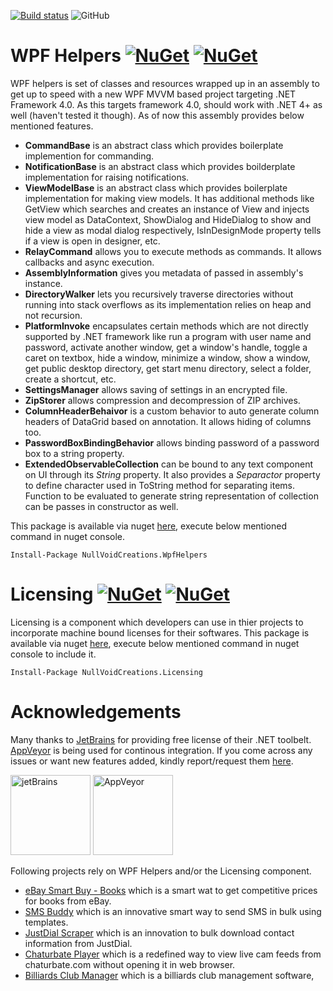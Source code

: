[![Build status](https://ci.appveyor.com/api/projects/status/kiopt9twsc3vyfov?svg=true)](https://ci.appveyor.com/project/waliarubal/wpfhelpers) ![GitHub](https://img.shields.io/github/license/waliarubal/WpfHelpers.svg)

# WPF Helpers [![NuGet](https://img.shields.io/nuget/v/NullVoidCreations.WpfHelpers.svg)](https://www.nuget.org/packages/NullVoidCreations.WpfHelpers/) [![NuGet](https://img.shields.io/nuget/dt/NullVoidCreations.WpfHelpers.svg)](https://www.nuget.org/packages/NullVoidCreations.WpfHelpers/)

WPF helpers is set of classes and resources wrapped up in an assembly to get up to speed with a new WPF MVVM based project targeting .NET Framework 4.0. As this targets framework 4.0, should work with .NET 4+ as well (haven't tested it though). As of now this assembly provides below mentioned features.

* **CommandBase** is an abstract class which provides boilerplate implemention for commanding.
* **NotificationBase** is an abstract class which provides boilderplate implementation for raising notifications.
* **ViewModelBase** is an abstract class which provides boilerplate implementation for making view models. It has additional methods like GetView which searches and creates an instance of View and injects view model as DataContext, ShowDialog and HideDialog to show and hide a view as modal dialog respectively, IsInDesignMode property tells if a view is open in designer, etc.
* **RelayCommand** allows you to execute methods as commands. It allows callbacks and async execution.
* **AssemblyInformation** gives you metadata of passed in assembly's instance.
* **DirectoryWalker** lets you recursively traverse directories without running into stack overflows as its implementation relies on heap and not recursion.
* **PlatformInvoke** encapsulates certain methods which are not directly supported by .NET framework like run a program with user name and password, activate another window, get a window's handle, toggle a caret on textbox, hide a window, minimize a window, show a window, get public desktop directory, get start menu directory, select a folder, create a shortcut, etc.
* **SettingsManager** allows saving of settings in an encrypted file.
* **ZipStorer** allows compression and decompression of ZIP archives.
* **ColumnHeaderBehaivor** is a custom behavior to auto generate column headers of DataGrid based on annotation. It allows hiding of columns too.
* **PasswordBoxBindingBehavior** allows binding password of a password box to a string property.
* **ExtendedObservableCollection** can be bound to any text component on UI through its *String* property. It also provides a *Separactor* property to define character used in ToString method for separating items. Function to be evaluated to generate string representation of collection can be passes in constructor as well. 

This package is available via nuget [here](https://www.nuget.org/packages/NullVoidCreations.WpfHelpers/), execute below mentioned command in nuget console.
```
Install-Package NullVoidCreations.WpfHelpers
```
# Licensing [![NuGet](https://img.shields.io/nuget/v/NullVoidCreations.Licensing.svg)](https://www.nuget.org/packages/NullVoidCreations.Licensing/) [![NuGet](https://img.shields.io/nuget/dt/NullVoidCreations.Licensing.svg)](https://www.nuget.org/packages/NullVoidCreations.Licensing/)

Licensing is a component which developers can use in thier projects to incorporate machine bound licenses for their softwares. This package is available via nuget [here](https://www.nuget.org/packages/NullVoidCreations.Licensing/), execute below mentioned command in nuget console to include it.
```
Install-Package NullVoidCreations.Licensing
```
# Acknowledgements

Many thanks to [JetBrains](https://www.jetbrains.com/) for providing free license of their .NET toolbelt. [AppVeyor](https://www.appveyor.com/) is being used for continous integration. If you come across any issues or want new features added, kindly report/request them [here](https://github.com/waliarubal/WpfHelpers/issues).

[<img src='https://upload.wikimedia.org/wikipedia/commons/thumb/1/1a/JetBrains_Logo_2016.svg/220px-JetBrains_Logo_2016.svg.png' alt='jetBrains' width='128' height='128'>](https://www.jetbrains.com/) [<img src='https://upload.wikimedia.org/wikipedia/commons/thumb/b/bc/Appveyor_logo.svg/220px-Appveyor_logo.svg.png' alt='AppVeyor' width='128' height='128'>](https://www.appveyor.com/)

Following projects rely on WPF Helpers and/or the Licensing component.
* [eBay Smart Buy - Books](https://github.com/waliarubal/EbayWorker) which is a smart wat to get competitive prices for books from eBay.
* [SMS Buddy](https://github.com/waliarubal/SmsBuddy) which is an innovative smart way to send SMS in bulk using templates.
* [JustDial Scraper](https://github.com/waliarubal/JustDialScrapper) which is an innovation to bulk download contact information from JustDial. 
* [Chaturbate Player](https://github.com/waliarubal/ChaturbatePlayer) which is a redefined way to view live cam feeds from chaturbate.com without opening it in web browser. 
* [Billiards Club Manager](https://github.com/waliarubal/BilliardsClubManager) which is a billiards club management software,
